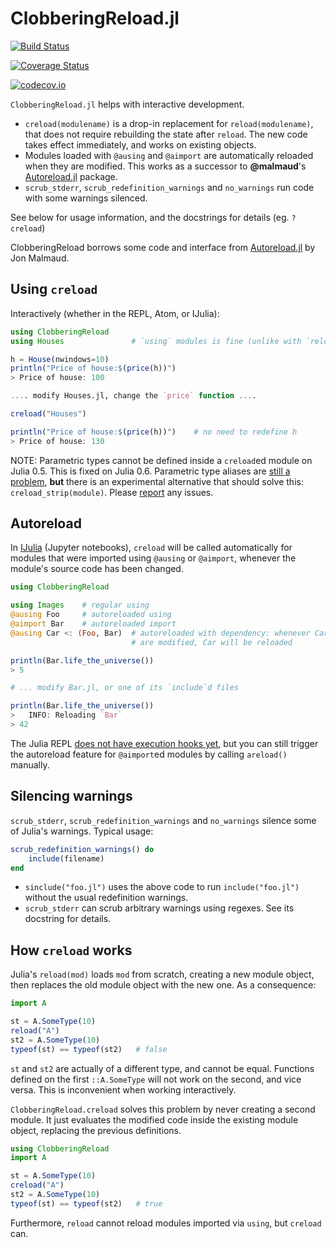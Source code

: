 # ClobberingReload.jl

[![Build Status](https://travis-ci.org/cstjean/ClobberingReload.jl.svg?branch=master)](https://travis-ci.org/cstjean/ClobberingReload.jl)

[![Coverage Status](https://coveralls.io/repos/cstjean/ClobberingReload.jl/badge.svg?branch=master&service=github)](https://coveralls.io/github/cstjean/ClobberingReload.jl?branch=master)

[![codecov.io](http://codecov.io/github/cstjean/ClobberingReload.jl/coverage.svg?branch=master)](http://codecov.io/github/cstjean/ClobberingReload.jl?branch=master)

`ClobberingReload.jl` helps with interactive development.

- `creload(modulename)` is a drop-in replacement for `reload(modulename)`, that
does not require rebuilding the state after `reload`. The new code takes effect
immediately, and works on existing objects. 
- Modules loaded with `@ausing` and `@aimport` are automatically reloaded when
they are modified. This works as a successor to **@malmaud**'s 
[Autoreload.jl](https://github.com/malmaud/Autoreload.jl) package.
- `scrub_stderr`, `scrub_redefinition_warnings` and `no_warnings` run code
with some warnings silenced.

See below for usage information, and the docstrings for details (eg. `?creload`)

ClobberingReload borrows some code and interface from [Autoreload.jl](https://github.com/malmaud/Autoreload.jl) by Jon Malmaud.

## Using `creload`

Interactively (whether in the REPL, Atom, or IJulia):

```julia
using ClobberingReload
using Houses               # `using` modules is fine (unlike with `reload`)

h = House(nwindows=10)
println("Price of house:$(price(h))")
> Price of house: 100

.... modify Houses.jl, change the `price` function ....

creload("Houses")

println("Price of house:$(price(h))")    # no need to redefine h
> Price of house: 130
```

NOTE: Parametric types cannot be defined inside a `creload`ed module on Julia 0.5.
This is fixed on Julia 0.6. Parametric type aliases are [still a problem](https://github.com/JuliaLang/julia/issues/16424#issuecomment-290520499), **but** there is an experimental
alternative that should solve this: `creload_strip(module)`. Please
[report](https://github.com/cstjean/ClobberingReload.jl/issues) any issues.

## Autoreload

In [IJulia](https://github.com/JuliaLang/IJulia.jl) (Jupyter notebooks), `creload` will be called
automatically for modules that were imported using `@ausing` or `@aimport`,
whenever the module's source code has been changed. 

```julia
using ClobberingReload

using Images    # regular using
@ausing Foo     # autoreloaded using
@aimport Bar    # autoreloaded import
@ausing Car <: (Foo, Bar)  # autoreloaded with dependency: whenever Car, Foo, or Bar
                           # are modified, Car will be reloaded

println(Bar.life_the_universe())
> 5

# ... modify Bar.jl, or one of its `include`d files

println(Bar.life_the_universe())
>   INFO: Reloading `Bar`
> 42
```

The Julia REPL [does not have execution hooks yet](https://github.com/JuliaLang/julia/issues/6445), but you can still trigger the autoreload feature for `@aimport`ed modules by calling `areload()` manually.

## Silencing warnings

`scrub_stderr`, `scrub_redefinition_warnings` and `no_warnings` silence some of
Julia's warnings. Typical usage:

```julia
scrub_redefinition_warnings() do
    include(filename)
end
```

- `sinclude("foo.jl")` uses the above code to run `include("foo.jl")` without
the usual redefinition warnings.
- `scrub_stderr` can scrub arbitrary warnings using regexes. See its docstring
for details.

## How `creload` works

Julia's `reload(mod)` loads `mod` from scratch, creating a new module object,
then replaces the old module object with the new one. As a consequence:

```julia
import A

st = A.SomeType(10)
reload("A")
st2 = A.SomeType(10)
typeof(st) == typeof(st2)   # false
```

`st` and `st2` are actually of a different type, and cannot be equal. Functions
defined on the first `::A.SomeType` will not work on the second, and vice
versa. This is inconvenient when working interactively.

`ClobberingReload.creload` solves this problem by never creating a second
module.  It just evaluates the modified code inside the existing module object,
replacing the previous definitions.

```julia
using ClobberingReload
import A

st = A.SomeType(10)
creload("A")
st2 = A.SomeType(10)
typeof(st) == typeof(st2)   # true
```

Furthermore, `reload` cannot reload modules imported via `using`, but `creload`
can.

